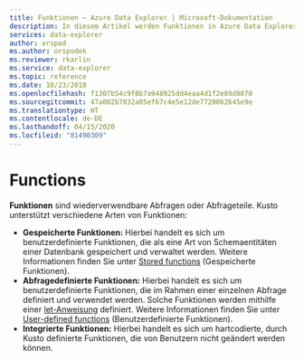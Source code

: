 ```yaml
---
title: Funktionen – Azure Data Explorer | Microsoft-Dokumentation
description: In diesem Artikel werden Funktionen in Azure Data Explorer beschrieben.
services: data-explorer
author: orspod
ms.author: orspodek
ms.reviewer: rkarlin
ms.service: data-explorer
ms.topic: reference
ms.date: 10/23/2018
ms.openlocfilehash: f1307b54c9f0b7a948925dd4eaa4d1f2e89d8070
ms.sourcegitcommit: 47a002b7032a05ef67c4e5e12de7720062645e9e
ms.translationtype: HT
ms.contentlocale: de-DE
ms.lasthandoff: 04/15/2020
ms.locfileid: "81490309"
---
```

# <a name="functions"></a>Functions

**Funktionen** sind wiederverwendbare Abfragen oder Abfrageteile. Kusto unterstützt verschiedene Arten von Funktionen:

* **Gespeicherte Funktionen:** Hierbei handelt es sich um benutzerdefinierte Funktionen, die als eine Art von Schemaentitäten einer Datenbank gespeichert und verwaltet werden.
  Weitere Informationen finden Sie unter [Stored functions](../schema-entities/stored-functions.md) (Gespeicherte Funktionen).
* **Abfragedefinierte Funktionen:** Hierbei handelt es sich um benutzerdefinierte Funktionen, die im Rahmen einer einzelnen Abfrage definiert und verwendet werden. Solche Funktionen werden mithilfe einer [let-Anweisung](../letstatement.md) definiert.
  Weitere Informationen finden Sie unter [User-defined functions](./user-defined-functions.md) (Benutzerdefinierte Funktionen).
* **Integrierte Funktionen:** Hierbei handelt es sich um hartcodierte, durch Kusto definierte Funktionen, die von Benutzern nicht geändert werden können.